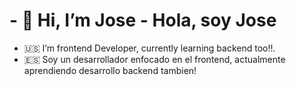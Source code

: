 # - 👋 Hi, I’m Jose - Hola, soy Jose #
- 🇺🇸 I’m frontend Developer, currently learning backend too!!.
- 🇪🇸 Soy un desarrollador enfocado en el frontend, actualmente aprendiendo desarrollo backend tambien!

